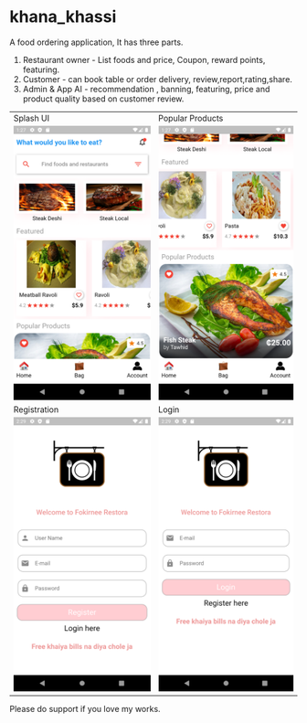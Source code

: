 # khana_khassi
A food ordering application,
It has three parts.
1. Restaurant owner - List foods and price, Coupon, reward points, featuring.
2. Customer - can book table or order delivery, review,report,rating,share.
3. Admin & App AI - recommendation , banning, featuring, price and product quality based on customer review.

<table>
  <tr>
    <td>Splash UI</td>
     <td>Popular Products</td>
  </tr>
  <tr>
    <td valign="top"><img src="assets/screenshots/UI_Photo/s1.png" width=270 height=480></td>
    <td valign="top"><img src="assets/screenshots/UI_Photo/s2.png" width=270 height=480></td>
  </tr>
  <tr>
    
  <td>Registration</td>
     <td>Login</td>
  </tr>
  <tr>
  <td valign="top"><img src="assets/screenshots/UI_Photo/reg.png" width=270 height=480></td>
  <td valign="top"><img src="assets/screenshots/UI_Photo/log.png" width=270 height=480></td>
  </tr>
 </table>
 
 

Please do support if you love my works.
